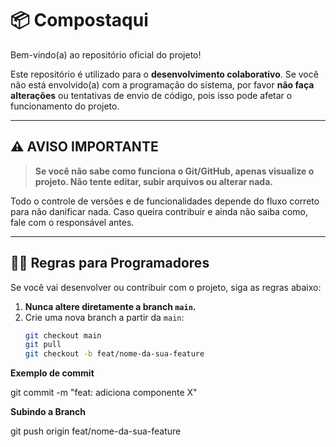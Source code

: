 # 📦 Compostaqui

Bem-vindo(a) ao repositório oficial do projeto!

Este repositório é utilizado para o **desenvolvimento colaborativo**. Se você não está envolvido(a) com a programação do sistema, por favor **não faça alterações** ou tentativas de envio de código, pois isso pode afetar o funcionamento do projeto.

---

## ⚠️ AVISO IMPORTANTE

> **Se você não sabe como funciona o Git/GitHub, apenas visualize o projeto. Não tente editar, subir arquivos ou alterar nada.**

Todo o controle de versões e de funcionalidades depende do fluxo correto para não danificar nada. Caso queira contribuir e ainda não saiba como, fale com o responsável antes.

---

## 👩‍💻 Regras para Programadores

Se você vai desenvolver ou contribuir com o projeto, siga as regras abaixo:

1. **Nunca altere diretamente a branch `main`.**
2. Crie uma nova branch a partir da `main`:
   ```bash
   git checkout main
   git pull
   git checkout -b feat/nome-da-sua-feature


  **Exemplo de commit**

git commit -m "feat: adiciona componente X"


**Subindo a Branch**

git push origin feat/nome-da-sua-feature


